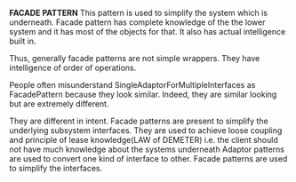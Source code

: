 **FACADE PATTERN**
This pattern is used to simplify the system which is underneath.
Facade pattern has complete knowledge of the the lower system and it has most of the objects for that.
It also has actual intelligence built in. 

Thus, generally facade patterns are not simple wrappers. They have intelligence of order of operations.


People often misunderstand SingleAdaptorForMultipleInterfaces as FacadePattern because they look similar.
Indeed, they are similar looking but are extremely different. 
           
They are different in intent.
Facade patterns are present to simplify the underlying subsystem interfaces. They are used to achieve loose coupling and
principle of lease knowledge(LAW of DEMETER) i.e. the client should not have much knowledge about the systems underneath
Adaptor patterns are used to convert one kind of interface to other.
Facade patterns are used to simplify the interfaces.